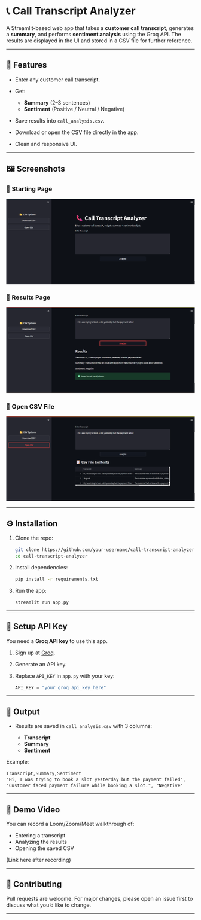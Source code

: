 # 📞 Call Transcript Analyzer

A Streamlit-based web app that takes a **customer call transcript**, generates a **summary**, and performs **sentiment analysis** using the Groq API. The results are displayed in the UI and stored in a CSV file for further reference.

---

## 🚀 Features

* Enter any customer call transcript.
* Get:

  * **Summary** (2–3 sentences)
  * **Sentiment** (Positive / Neutral / Negative)
* Save results into `call_analysis.csv`.
* Download or open the CSV file directly in the app.
* Clean and responsive UI.

---

## 🖼️ Screenshots

### 🔹 Starting Page

![Starting Page](starting_page.png)

### 🔹 Results Page

![Results](Result.png)

### 🔹 Open CSV File

![Open CSV](open_csv_file.png)

---

## ⚙️ Installation

1. Clone the repo:

   ```bash
   git clone https://github.com/your-username/call-transcript-analyzer.git
   cd call-transcript-analyzer
   ```

2. Install dependencies:

   ```bash
   pip install -r requirements.txt
   ```

3. Run the app:

   ```bash
   streamlit run app.py
   ```

---

## 🔑 Setup API Key

You need a **Groq API key** to use this app.

1. Sign up at [Groq](https://groq.com/).
2. Generate an API key.
3. Replace `API_KEY` in `app.py` with your key:

   ```python
   API_KEY = "your_groq_api_key_here"
   ```

---

## 📂 Output

* Results are saved in `call_analysis.csv` with 3 columns:

  * **Transcript**
  * **Summary**
  * **Sentiment**

Example:

```csv
Transcript,Summary,Sentiment
"Hi, I was trying to book a slot yesterday but the payment failed", "Customer faced payment failure while booking a slot.", "Negative"
```

---

## 🎥 Demo Video

You can record a Loom/Zoom/Meet walkthrough of:

* Entering a transcript
* Analyzing the results
* Opening the saved CSV

(Link here after recording)

---

## 🤝 Contributing

Pull requests are welcome. For major changes, please open an issue first to discuss what you’d like to change.

---


